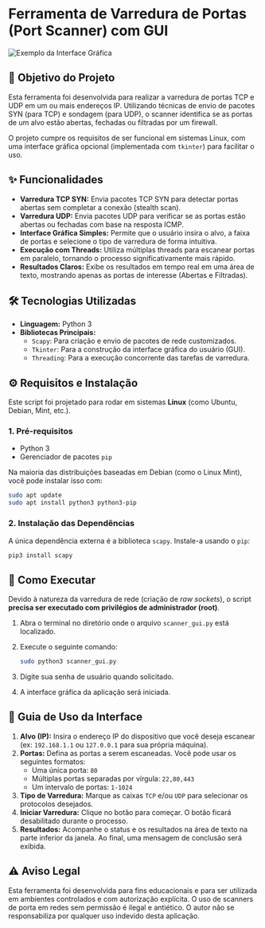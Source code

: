 # Ferramenta de Varredura de Portas (Port Scanner) com GUI

![Exemplo da Interface Gráfica](https://i.imgur.com/URLgY2m.png )

## 🎯 Objetivo do Projeto

Esta ferramenta foi desenvolvida para realizar a varredura de portas TCP e UDP em um ou mais endereços IP. Utilizando técnicas de envio de pacotes SYN (para TCP) e sondagem (para UDP), o scanner identifica se as portas de um alvo estão abertas, fechadas ou filtradas por um firewall.

O projeto cumpre os requisitos de ser funcional em sistemas Linux, com uma interface gráfica opcional (implementada com `tkinter`) para facilitar o uso.

## ✨ Funcionalidades

-   **Varredura TCP SYN:** Envia pacotes TCP SYN para detectar portas abertas sem completar a conexão (stealth scan).
-   **Varredura UDP:** Envia pacotes UDP para verificar se as portas estão abertas ou fechadas com base na resposta ICMP.
-   **Interface Gráfica Simples:** Permite que o usuário insira o alvo, a faixa de portas e selecione o tipo de varredura de forma intuitiva.
-   **Execução com Threads:** Utiliza múltiplas threads para escanear portas em paralelo, tornando o processo significativamente mais rápido.
-   **Resultados Claros:** Exibe os resultados em tempo real em uma área de texto, mostrando apenas as portas de interesse (Abertas e Filtradas).

## 🛠️ Tecnologias Utilizadas

-   **Linguagem:** Python 3
-   **Bibliotecas Principais:**
    -   `Scapy`: Para criação e envio de pacotes de rede customizados.
    -   `Tkinter`: Para a construção da interface gráfica do usuário (GUI).
    -   `Threading`: Para a execução concorrente das tarefas de varredura.

## ⚙️ Requisitos e Instalação

Este script foi projetado para rodar em sistemas **Linux** (como Ubuntu, Debian, Mint, etc.).

### 1. Pré-requisitos

-   Python 3
-   Gerenciador de pacotes `pip`

Na maioria das distribuições baseadas em Debian (como o Linux Mint), você pode instalar isso com:
```bash
sudo apt update
sudo apt install python3 python3-pip
```

### 2. Instalação das Dependências

A única dependência externa é a biblioteca `scapy`. Instale-a usando o `pip`:
```bash
pip3 install scapy
```

## 🚀 Como Executar

Devido à natureza da varredura de rede (criação de *raw sockets*), o script **precisa ser executado com privilégios de administrador (root)**.

1.  Abra o terminal no diretório onde o arquivo `scanner_gui.py` está localizado.

2.  Execute o seguinte comando:
    ```bash
    sudo python3 scanner_gui.py
    ```

3.  Digite sua senha de usuário quando solicitado.

4.  A interface gráfica da aplicação será iniciada.

## 📖 Guia de Uso da Interface

1.  **Alvo (IP):** Insira o endereço IP do dispositivo que você deseja escanear (ex: `192.168.1.1` ou `127.0.0.1` para sua própria máquina).
2.  **Portas:** Defina as portas a serem escaneadas. Você pode usar os seguintes formatos:
    -   Uma única porta: `80`
    -   Múltiplas portas separadas por vírgula: `22,80,443`
    -   Um intervalo de portas: `1-1024`
3.  **Tipo de Varredura:** Marque as caixas `TCP` e/ou `UDP` para selecionar os protocolos desejados.
4.  **Iniciar Varredura:** Clique no botão para começar. O botão ficará desabilitado durante o processo.
5.  **Resultados:** Acompanhe o status e os resultados na área de texto na parte inferior da janela. Ao final, uma mensagem de conclusão será exibida.

## ⚠️ Aviso Legal

Esta ferramenta foi desenvolvida para fins educacionais e para ser utilizada em ambientes controlados e com autorização explícita. O uso de scanners de porta em redes sem permissão é ilegal e antiético. O autor não se responsabiliza por qualquer uso indevido desta aplicação.
